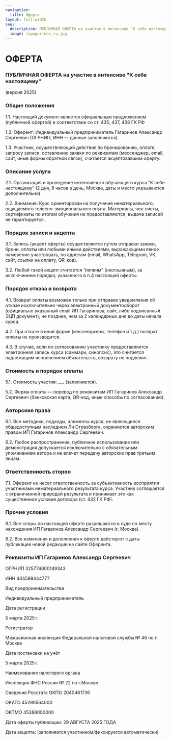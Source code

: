 ```yaml
---
navigation:
  title: Оферта
layout: full-width
seo:
  description: ПУБЛИЧНАЯ ОФЕРТА на участие в интенсиве "К себе настоящему"
  image: /agagarinov_ru.jpg
---
```


# ОФЕРТА

### ПУБЛИЧНАЯ ОФЕРТА на участие в интенсиве "К себе настоящему"
(версия 2025)

### Общие положения

1.1. Настоящий документ является официальным предложением (публичной офертой) в соответствии со ст. 435, 437, 438 ГК РФ

1.2. Оферент: Индивидуальный предприниматель Гагаринов Александр Сергеевич (ОГРНИП, ИНН — данные заполняются).

1.3. Участник, осуществляющий действия по бронированию, оплате, запросу записи, оставлению заявки по реквизитам (мессенджер, email, сайт, иные формы обратной связи), считается акцептовавшим оферту.

### Описание услуги

2.1. Организация и проведение интенсивного обучающего курса “К себе настоящему” (2 дня, 8 часов в день, Москва, даты и место указываются дополнительно).

2.2. Внимание: Курс ориентирован на получение нематериального, ощущаемого телесно-эмоционального опыта. Материалы, чек-листы, сертификаты по итогам обучения не предоставляются, выдача записей не гарантируется.

### Порядок записи и акцепта

3.1. Запись (акцепт оферты) осуществляется путем отправки заявки, брони, оплаты или любыми иными действиями, выражающими явное намерение участвовать, по адресам (email, WhatsApp, Telegram, VK, сайт, ссылки на оплату, QR-код).

3.2. Любой такой акцепт считается “липким” (неотзывным), за исключением порядка, указанного в п.4 настоящей оферты.

### Порядок отказа и возврата

4.1. Возврат оплаты возможен только при отправке уведомления об отказе исключительно через электронный документооборот (официально указанный email ИП Гагаринова, сайт, либо подписанный ЭЦП документ), не позднее, чем за 2 календарных дня до даты начала курса.

4.2. При отказе в иной форме (мессенджеры, телефон и т.д.) возврат оплаты не производится.

4.3. В случае, если по согласованию участнику предоставляется электронная запись курса (саммари, синопсис), это считается надлежащим исполнением обязательств, возврату не подлежит.

### Стоимость и порядок оплаты

5.1. Стоимость участия: ___ (заполняется).

5.2. Форма оплаты — перевод по реквизитам ИП Гагаринов Александр Сергеевич (банковская карта, QR-код, иные способы по согласованию).

### Авторские права

6.1. Все методики, подходы, элементы курса, не являющиеся общедоступным наследием Ли Стразберга, охраняются авторским правом ИП Гагаринов Александр Сергеевич.

6.2. Любое распространение, публичное использование или демонстрация допускается исключительно с обязательным упоминанием автора и не влечет передачу авторских прав третьим лицам.

### Ответственность сторон

7.1. Оферент не несет ответственность за субъективность восприятия участниками нематериального результата курса. Участник соглашается с ограниченной природой результата и принимает это как существенное условие договора (ст. 432 ГК РФ).

### Прочие условия

8.1. Все споры по настоящей оферте разрешаются в суде по месту нахождения ИП Гагаринов Александр Сергеевич (г. Москва).

8.2. Все изменения и дополнения к оферте действуют с даты публикации новой редакции на сайте Оферента.

### Реквизиты ИП Гагаринов Александр Сергеевич
ОГРНИП 325774600149343

ИНН 434599444777

Вид предпринимательства

Индивидуальный предприниматель

Дата регистрации

5 марта 2025 г.

Регистратор

Межрайонная инспекция Федеральной налоговой службы № 46 по г. Москве

Дата постановки на учёт

5 марта 2025 г.

Наименование налогового органа

Инспекция ФНС России № 22 по г.Москве

Сведения Росстата ОКПО 2040461736

ОКАТО 45290564000

ОКТМО 45388000000

Дата оферты публикации: 29 АВГУСТА 2025 ГОДА

Дата акцепта: (заполняется участником/фиксируется автоматически)


